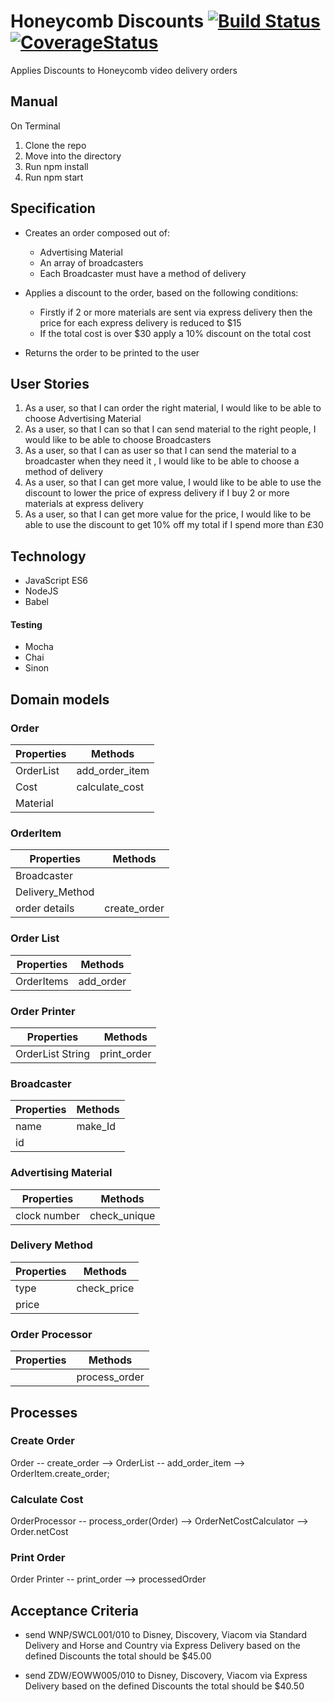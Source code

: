 # Honeycomb Discounts [![Build Status](https://travis-ci.org/Taziva/honeycomb-discount.svg?branch=master)](https://travis-ci.org/Taziva/honeycomb-discount) [![CoverageStatus](https://coveralls.io/repos/github/Taziva/honeycomb-discount/badge.svg?branch=setup)](https://coveralls.io/github/Taziva/honeycomb-discount?branch=setup)
Applies Discounts to Honeycomb video delivery orders

## Manual
On Terminal
1. Clone the repo
2. Move into the directory
3. Run npm install
4. Run npm start

## Specification
* Creates an order composed out of:
  * Advertising Material
  * An array of broadcasters
  * Each Broadcaster must have a method of delivery

* Applies a discount to the order, based on the following conditions:
  * Firstly if 2 or more materials are sent via express delivery then the price for each express delivery is reduced to $15
  * If the total cost is over $30 apply a 10% discount on the total cost

* Returns the order to be printed to the user

## User Stories

1. As a user, so that I can order the right material, I would like to be able to choose Advertising Material
2. As a user, so that I can so that I can send material to the right people, I would like to be able to choose Broadcasters
3. As a user, so that I can as user so that I can send the material to a broadcaster when they need it , I would like to be able to choose a method of delivery
4. As a user, so that I can get more value, I would like to be able to use the discount to lower the price of express delivery if I buy 2 or more materials at express delivery
5. As a user, so that I can get more value for the price, I would like to be able to use the discount to get 10% off my total if I spend more than £30

## Technology

* JavaScript ES6
* NodeJS
* Babel

#### Testing
* Mocha
* Chai
* Sinon

## Domain models

### Order

|Properties|Methods|
|----------|-------|
|OrderList|add_order_item|
|Cost|calculate_cost|
|Material||

### OrderItem

|Properties| Methods|
|----------|--------|
|Broadcaster||
|Delivery_Method||
|order details|create_order|

### Order List

|Properties|Methods|
|----------|-------|
|OrderItems|add_order|


### Order Printer

|Properties|Methods|
|----------|-------|
|OrderList String|print_order|

### Broadcaster
|Properties|Methods|
|----------|-------|
| name|make_Id|
| id||

### Advertising Material
|Properties|Methods|
|----------|-------|
|clock number|check_unique|

### Delivery Method
|Properties|Methods|
|----------|-------|
|type|check_price|
|price||

### Order Processor
|Properties|Methods|
|----------|-------|
||process_order|

## Processes

### Create Order
Order -- create_order --> OrderList -- add_order_item --> OrderItem.create_order;

### Calculate Cost
OrderProcessor -- process_order(Order) --> OrderNetCostCalculator --> Order.netCost

### Print Order
Order Printer -- print_order --> processedOrder

## Acceptance Criteria
* send WNP/SWCL001/010 to Disney, Discovery, Viacom via Standard Delivery and Horse and Country via Express Delivery based on the defined Discounts the total should be $45.00

* send ZDW/EOWW005/010 to Disney, Discovery, Viacom via Express Delivery based on the defined Discounts the total should be $40.50
